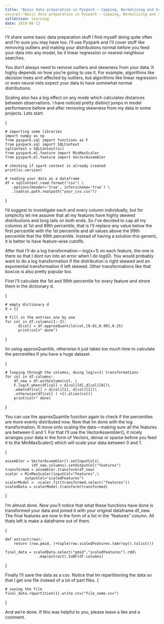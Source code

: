 ```yaml
---
title: "Basic data preparation in Pyspark — Capping, Normalizing and Scaling"
excerpt:"Basic data preparation in Pyspark — Capping, Normalizing and Scaling"
collection: learning
date: 2019-06-13
---
```



I’ll share some basic data preparation stuff I find myself doing quite often and I’m sure you may have too.
I’ll use Pyspark and I’ll cover stuff like removing outliers and making your distributions normal before you feed
 your data into any model, be it linear regression or nearest neighbour searches.

You don’t always need to remove outliers and skewness from your data.
It highly depends on how you’re going to use it. For example, algorithms like decision trees arnt affected by outliers,
 but algorithms like linear regression or even neural nets expect your data to have somewhat normal distributions.

Scaling also has a big effect on any mode which calculates distances between observations.
I have noticed pretty distinct jumps in model performance before and after removing skewness from my data in some projects.
Lets start.

{

    # importing some libraries
    import numpy as np
    from pyspark.sql import functions as F
    from pyspark.sql import SQLContext
    sqlContext = SQLContext(sc)
    from pyspark.ml.feature import MinMaxScaler
    from pyspark.ml.feature import VectorAssembler

    # checking if spark context is already created
    print(sc.version)

    # reading your data as a dataframe
    df = sqlContext.read.format("csv") \
       .options(header='true', inferschema='true') \
       .load(os.path.realpath("your_csv.csv"))

}

I’d suggest to investigate each and every column individually, but for simplicity let me assume that all my features
 have highly skewed distributions and long tails on both ends.
So I’ve decided to cap all my columns at 1st and 99th percentile, that is I’ll replace any value below the first
 percentile with the 1st percentile and all values above the 99th percentile that the 99th percentile.
Instead of having a solution this generic, it is better to have feature-wise cutoffs.

After that I’ll do a log transformation — log(x+1) on each feature, the one is there so that I dont run into an error
 when I do log(0).
You would probably want to do a log transformation if the distribution is right skewed and an exponential transformation
 if left skewed.
Other transformations like that boxcox is also pretty popular too.

First I’ll calculate the 1st and 99th percentile for every feature and strore them in the dictionary d.

{

    # empty dictionary d
    d = {}

    # Fill in the entries one by one
    for col in df.columns[1:-3]:
          d[col] = df.approxQuantile(col,[0.01,0.99],0.25)
          print(col+" done")

}

Im using approxQuantile, otherwise it just takes too much time to calculate the percentiles if you have a huge dataset.

{

    # looping through the columns, doing log(x+1) transformations
    for col in df.columns:
        df_new = df.withColumn(col, \
        F.log(F.when(df[col] < d[col][0],d[col][0])\
        .when(df[col] > d[col][1], d[col][1])\
        .otherwise(df[col] ) +1).alias(col))
        print(col+" done)

}

You can use the approxQuantile function again to check if the percentiles are more evenly distributed now.
Now that Im done with the log transformation, Ill move onto scaling the data — making sure all the features are between 0 and 1.
For that I’ll use the VectorAssembler(), it nicely arranges your data in the form of Vectors, dense or sparse before
 you feed it to the MinMaxScaler() which will scale your data between 0 and 1.

{

    assembler = VectorAssembler().setInputCols\
                (df_new.columns).setOutputCol("features")
    transformed = assembler.transform(df_new)
    scaler = MinMaxScaler(inputCol="features",\
             outputCol="scaledFeatures")
    scalerModel =  scaler.fit(transformed.select("features"))
    scaledData = scalerModel.transform(transformed)

}


I’m almost done. Now you’ll notice that what these functions have done is transformed your data and
 joined it with your original dataframe df_new.
The final features are now in the form of a list in the “features” column.
All thats left is make a dataframe out of them.

{

    def extract(row):
        return (row.pmid, )+tuple(row.scaledFeatures.toArray().tolist())

    final_data = scaledData.select("pmid","scaledFeatures").rdd\
                   .map(extract).toDF(df.columns)

}

Finally I’ll save the data as a csv. Notice that Im repartitioning the data so that I get one file instead of a lot of part files.
{

    # saving the file
    final_data.repartition(1).write.csv("file_name.csv")

}

And we’re done. If this was helpful to you, please leave a like and a comment.